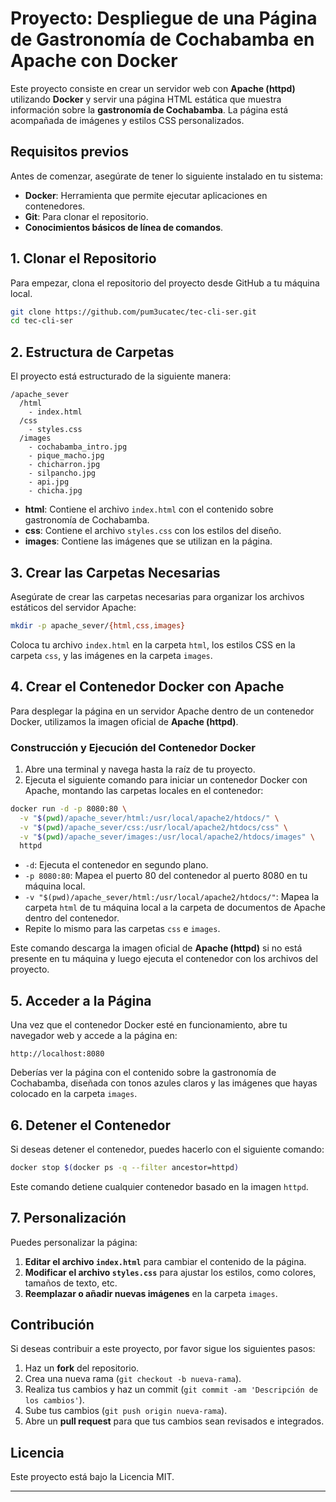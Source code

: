 # Proyecto: Despliegue de una Página de Gastronomía de Cochabamba en Apache con Docker

Este proyecto consiste en crear un servidor web con **Apache (httpd)** utilizando **Docker** y servir una página HTML estática que muestra información sobre la **gastronomía de Cochabamba**. La página está acompañada de imágenes y estilos CSS personalizados.

## Requisitos previos

Antes de comenzar, asegúrate de tener lo siguiente instalado en tu sistema:

- **Docker**: Herramienta que permite ejecutar aplicaciones en contenedores.
- **Git**: Para clonar el repositorio.
- **Conocimientos básicos de línea de comandos**.

## 1. Clonar el Repositorio

Para empezar, clona el repositorio del proyecto desde GitHub a tu máquina local.

```bash
git clone https://github.com/pum3ucatec/tec-cli-ser.git
cd tec-cli-ser
```

## 2. Estructura de Carpetas

El proyecto está estructurado de la siguiente manera:

```
/apache_sever
  /html
    - index.html
  /css
    - styles.css
  /images
    - cochabamba_intro.jpg
    - pique_macho.jpg
    - chicharron.jpg
    - silpancho.jpg
    - api.jpg
    - chicha.jpg
```

- **html**: Contiene el archivo `index.html` con el contenido sobre gastronomía de Cochabamba.
- **css**: Contiene el archivo `styles.css` con los estilos del diseño.
- **images**: Contiene las imágenes que se utilizan en la página.

## 3. Crear las Carpetas Necesarias

Asegúrate de crear las carpetas necesarias para organizar los archivos estáticos del servidor Apache:

```bash
mkdir -p apache_sever/{html,css,images}
```

Coloca tu archivo `index.html` en la carpeta `html`, los estilos CSS en la carpeta `css`, y las imágenes en la carpeta `images`.

## 4. Crear el Contenedor Docker con Apache

Para desplegar la página en un servidor Apache dentro de un contenedor Docker, utilizamos la imagen oficial de **Apache (httpd)**.

### Construcción y Ejecución del Contenedor Docker

1. Abre una terminal y navega hasta la raíz de tu proyecto.
2. Ejecuta el siguiente comando para iniciar un contenedor Docker con Apache, montando las carpetas locales en el contenedor:

```bash
docker run -d -p 8080:80 \
  -v "$(pwd)/apache_sever/html:/usr/local/apache2/htdocs/" \
  -v "$(pwd)/apache_sever/css:/usr/local/apache2/htdocs/css" \
  -v "$(pwd)/apache_sever/images:/usr/local/apache2/htdocs/images" \
  httpd
```

- `-d`: Ejecuta el contenedor en segundo plano.
- `-p 8080:80`: Mapea el puerto 80 del contenedor al puerto 8080 en tu máquina local.
- `-v "$(pwd)/apache_sever/html:/usr/local/apache2/htdocs/"`: Mapea la carpeta `html` de tu máquina local a la carpeta de documentos de Apache dentro del contenedor.
- Repite lo mismo para las carpetas `css` e `images`.

Este comando descarga la imagen oficial de **Apache (httpd)** si no está presente en tu máquina y luego ejecuta el contenedor con los archivos del proyecto.

## 5. Acceder a la Página

Una vez que el contenedor Docker esté en funcionamiento, abre tu navegador web y accede a la página en:

```
http://localhost:8080
```

Deberías ver la página con el contenido sobre la gastronomía de Cochabamba, diseñada con tonos azules claros y las imágenes que hayas colocado en la carpeta `images`.

## 6. Detener el Contenedor

Si deseas detener el contenedor, puedes hacerlo con el siguiente comando:

```bash
docker stop $(docker ps -q --filter ancestor=httpd)
```

Este comando detiene cualquier contenedor basado en la imagen `httpd`.

## 7. Personalización

Puedes personalizar la página:

1. **Editar el archivo `index.html`** para cambiar el contenido de la página.
2. **Modificar el archivo `styles.css`** para ajustar los estilos, como colores, tamaños de texto, etc.
3. **Reemplazar o añadir nuevas imágenes** en la carpeta `images`.

## Contribución

Si deseas contribuir a este proyecto, por favor sigue los siguientes pasos:

1. Haz un **fork** del repositorio.
2. Crea una nueva rama (`git checkout -b nueva-rama`).
3. Realiza tus cambios y haz un commit (`git commit -am 'Descripción de los cambios'`).
4. Sube tus cambios (`git push origin nueva-rama`).
5. Abre un **pull request** para que tus cambios sean revisados e integrados.

## Licencia

Este proyecto está bajo la Licencia MIT.

---